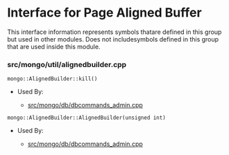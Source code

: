 
# Interface for Page Aligned Buffer
This interface information represents symbols thatare defined in this group but used in other modules.  Does not includesymbols defined in this group that are used inside this module.

### src/mongo/util/alignedbuilder.cpp

<div></div>

    mongo::AlignedBuilder::kill()

- Used By:

    - [src/mongo/db/dbcommands\_admin.cpp](../../../queries/database\_commands)

<div></div>

    mongo::AlignedBuilder::AlignedBuilder(unsigned int)

- Used By:

    - [src/mongo/db/dbcommands\_admin.cpp](../../../queries/database\_commands)
